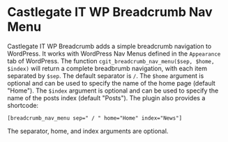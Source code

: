 # Castlegate IT WP Breadcrumb Nav Menu #

Castlegate IT WP Breadcrumb adds a simple breadcrumb navigation to WordPress. It works with WordPress Nav Menus defined in the `Appearance` tab of WordPress. The function `cgit_breadcrumb_nav_menu($sep, $home, $index)` will return a complete breadbrumb navigation, with each item separated by `$sep`. The default separator is ` / `. The `$home` argument is optional and can be used to specify the name of the home page (default "Home"). The `$index` argument is optional and can be used to specify the name of the posts index (default "Posts"). The plugin also provides a shortcode:

    [breadcrumb_nav_menu sep=" / " home="Home" index="News"]

The separator, home, and index arguments are optional.
